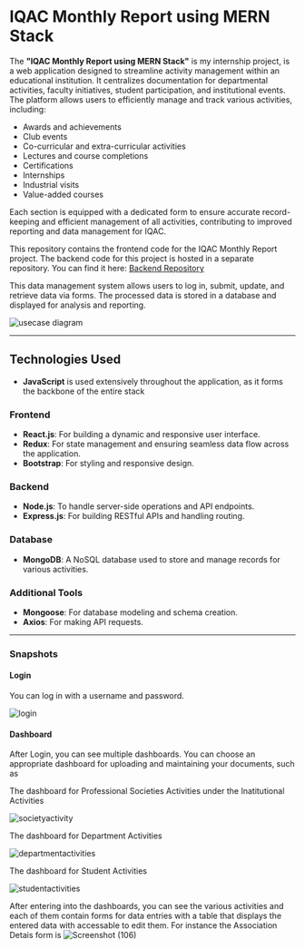 # IQAC Monthly Report using MERN Stack

The **"IQAC Monthly Report using MERN Stack"** is my internship project, is a web application designed to streamline activity management within an educational institution. It centralizes documentation for departmental activities, faculty initiatives, student participation, and institutional events. The platform allows users to efficiently manage and track various activities, including:
- Awards and achievements
- Club events
- Co-curricular and extra-curricular activities
- Lectures and course completions
- Certifications
- Internships
- Industrial visits
- Value-added courses

Each section is equipped with a dedicated form to ensure accurate record-keeping and efficient management of all activities, contributing to improved reporting and data management for IQAC.

This repository contains the frontend code for the IQAC Monthly Report project. The backend code for this project is hosted in a separate repository. You can find it here:
[Backend Repository](https://github.com/HariniRR/Internship_project_Backend.git)

This data management system allows users to log in, submit, update, and retrieve data via forms. The processed data is stored in a database and displayed for analysis and reporting.

![usecase diagram](https://github.com/user-attachments/assets/1c67b8a7-264a-4ac9-8efb-a9519e8a4f75)

---

## Technologies Used
- **JavaScript** is used extensively throughout the application, as it forms the backbone of the entire stack
### Frontend
- **React.js**: For building a dynamic and responsive user interface.
- **Redux**: For state management and ensuring seamless data flow across the application.
- **Bootstrap**: For styling and responsive design.

### Backend
- **Node.js**: To handle server-side operations and API endpoints.
- **Express.js**: For building RESTful APIs and handling routing.

### Database
- **MongoDB**: A NoSQL database used to store and manage records for various activities.

### Additional Tools
- **Mongoose**: For database modeling and schema creation.
- **Axios**: For making API requests.

---

### Snapshots

#### Login
You can log in with a username and password.

![login](https://github.com/user-attachments/assets/8ffc82f1-d8da-4a70-8f4d-eda383b23e94)


#### Dashboard
After Login, you can see multiple dashboards. You can choose an appropriate dashboard for uploading and maintaining your documents, such as

The dashboard for Professional Societies Activities under the Inatitutional Activities

![societyactivity](https://github.com/user-attachments/assets/fbfb8f4b-5541-4906-840b-c74c8800aaa7)

The dashboard for Department Activities

![departmentactivities](https://github.com/user-attachments/assets/9a6dbbe9-9128-498c-8974-582895a5c38c)

The dashboard for Student Activities

![studentactivities](https://github.com/user-attachments/assets/90b261cf-73d2-43df-9813-09a430e0b921)

After entering into the dashboards, you can see the various activities and each of them contain forms for data entries with a table that displays the entered data with accessable to edit them. For instance the Association Detais form is
![Screenshot (106)](https://github.com/user-attachments/assets/b6a06abb-a7bf-4d04-be23-dd712beea9ca)

